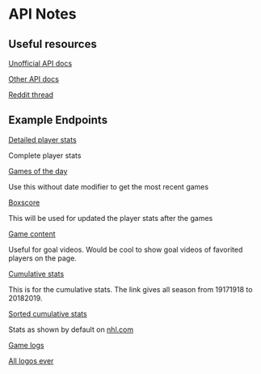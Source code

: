 # API Notes

## Useful resources

[Unofficial API docs](https://gitlab.com/dword4/nhlapi/tree/master/)

[Other API docs](https://github.com/erunion/sport-api-specifications/tree/master/nhl)

[Reddit thread](https://www.reddit.com/r/hockey/comments/7p7o70/documenting_the_nhl_api/)

## Example Endpoints

[Detailed player stats](<https://statsapi.web.nhl.com/api/v1/people/8476887?hydrate=stats(splits=statsSingleSeason)>)

Complete player stats

[Games of the day](https://statsapi.web.nhl.com/api/v1/schedule?date=2019-01-09)

Use this without date modifier to get the most recent games

[Boxscore](https://statsapi.web.nhl.com/api/v1/game/2018020668/boxscore)

This will be used for updated the player stats after the games

[Game content](https://statsapi.web.nhl.com/api/v1/game/2018020668/content)

Useful for goal videos. Would be cool to show goal videos of favorited players on the page.

[Cumulative stats](https://api.nhle.com/stats/rest/skaters?isAggregate=true&reportType=basic&isGame=false&reportName=skatersummary&cayenneExp=leagueId=133%20and%20gameTypeId=2%20and%20seasonId%3E=19171918%20and%20seasonId%3C=20182019)

This is for the cumulative stats. The link gives all season from 19171918 to 20182019.

[Sorted cumulative stats](https://api.nhle.com/stats/rest/skaters?isAggregate=true&reportType=basic&isGame=false&reportName=skatersummary&sort=[{%22property%22:%22points%22,%22direction%22:%22DESC%22},{%22property%22:%22goals%22,%22direction%22:%22DESC%22},{%22property%22:%22assists%22,%22direction%22:%22DESC%22}]&cayenneExp=leagueId=133%20and%20gameTypeId=2%20and%20seasonId%3E=20182019%20and%20seasonId%3C=20182019)

Stats as shown by default on [nhl.com](http://www.nhl.com)

[Game logs](https://statsapi.web.nhl.com/api/v1/people/8471698/stats?stats=gameLog&season=20182019)

[All logos ever](https://records.nhl.com/site/api/franchise?include=teams.id&include=teams.active&include=teams.triCode&include=teams.placeName&include=teams.commonName&include=teams.fullName&include=teams.logos&include=teams.conference.name&include=teams.division.name&include=teams.franchiseTeam.firstSeason.id&include=teams.franchiseTeam.lastSeason.id&include=teams.franchiseTeam.teamCommonName)
